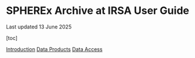 # SPHEREx Archive at IRSA User Guide
Last updated 13 June 2025

[toc]

[Introduction](https://github.com/IPAC-SW/SPHEREx-archive-documentation/blob/main/documentation/spherex_intro.md)
[Data Products](https://github.com/IPAC-SW/SPHEREx-archive-documentation/blob/main/documentation/spherex_data_products.md)
[Data Access](https://github.com/IPAC-SW/SPHEREx-archive-documentation/blob/main/documentation/spherex_data_access.md)


